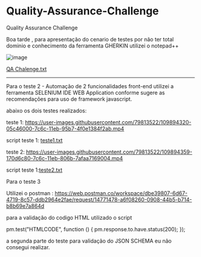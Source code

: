 # Quality-Assurance-Challenge
Quality Assurance Challenge


Boa tarde , para apresentação do cenario de testes por não ter total dominio e conhecimento da ferramenta GHERKIN utilizei o notepad++ 

![image](https://user-images.githubusercontent.com/79813522/109891352-a8c6ab00-7c67-11eb-960b-e06b063e229d.png)

[QA Chalenge.txt](https://github.com/GuiOliveiracvel/Quality-Assurance-Challenge/files/6079981/QA.Chalenge.txt)

--------------------------------------------------------------------------------------------------------

 Para o teste 2 - Automação de 2 funcionalidades front-end utilizei a ferramenta SELENIUM IDE WEB Application conforme sugere as recomendações para uso de framework javascript.
 
 abaixo os dois testes realizados:
 
teste 1:
https://user-images.githubusercontent.com/79813522/109894320-05c46000-7c6c-11eb-95b7-4f0e1384f2ab.mp4

script teste 1: 
[teste1.txt](https://github.com/GuiOliveiracvel/Quality-Assurance-Challenge/files/6080140/teste1.txt)

teste 2: 
https://user-images.githubusercontent.com/79813522/109894359-170d6c80-7c6c-11eb-806b-7afaa7169004.mp4

script teste 1:[teste2.txt](https://github.com/GuiOliveiracvel/Quality-Assurance-Challenge/files/6080143/teste2.txt)


Para o teste 3

Utilizei o postman : https://web.postman.co/workspace/dbe39807-6d67-4719-8c57-ddb2964e2fae/request/14771478-a6f08260-0908-44b5-b714-b8b69e7a864d

para a validação do codigo HTML utilizado o script

pm.test("HTMLCODE", function () {
    pm.response.to.have.status(200);
});

a segunda parte do teste para validação do JSON SCHEMA eu não consegui realizar.

